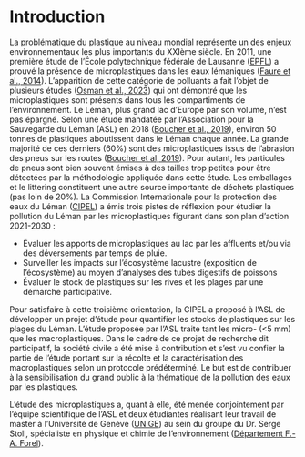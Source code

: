 # Introduction

 La problématique du plastique au niveau mondial représente un des enjeux environnementaux les plus importants du XXIème siècle. En 2011, une première étude de l’École polytechnique fédérale de Lausanne ([EPFL](https://www.epfl.ch/about/)) a prouvé la présence de microplastiques dans les eaux lémaniques  ([Faure et al., 2014](faure_et_all)). L’apparition de cette catégorie de polluants a fait l’objet de plusieurs études ([Osman et al., 2023](Osman)) qui ont démontré que les microplastiques sont présents dans tous les compartiments de l’environnement. Le Léman, plus grand lac d’Europe par son volume, n’est pas épargné. Selon une étude mandatée par l’Association pour la Sauvegarde du Léman (ASL) en 2018 ([Boucher et al., 2019](boucher_et_all)), environ 50 tonnes de plastiques aboutissent dans le Léman chaque année. La grande majorité de ces derniers (60%) sont des microplastiques issus de l’abrasion des pneus sur les routes ([Boucher et al, 2019](boucher_et_all)). Pour autant, les particules de pneus sont bien souvent émises à des tailles trop petites pour être détectées par la méthodologie appliquée dans cette étude. Les emballages et le littering constituent une autre source importante de déchets plastiques (pas loin de  20%). La Commission Internationale pour la protection des eaux du Léman ([CIPEL](https://www.cipel.org/en/)) a émis trois pistes de réflexion pour étudier la pollution du Léman par les microplastiques figurant dans son plan d’action 2021-2030 :  

* Évaluer les apports de microplastiques au lac par les affluents et/ou via des déversements par temps de pluie.
* Surveiller les impacts sur l’écosystème lacustre (exposition de l’écosystème) au moyen d’analyses des tubes digestifs de poissons
* Évaluer le stock de plastiques sur les rives et les plages par une démarche participative.

Pour satisfaire à cette troisième orientation, la CIPEL a proposé à l’ASL de développer un projet d’étude pour quantifier les stocks de plastiques sur les plages du Léman.
L’étude proposée par l’ASL traite tant les micro- (<5 mm) que les macroplastiques. Dans le cadre de ce projet de recherche dit participatif, la société civile a été mise à contribution et s’est vu confier la partie de l’étude portant sur la récolte et la caractérisation des macroplastiques selon un protocole prédéterminé. Le but est de contribuer à la sensibilisation du grand public à la thématique de la pollution des eaux par les plastiques.

L’étude des microplastiques a, quant à elle, été menée conjointement par l’équipe scientifique de l’ASL et deux étudiantes réalisant leur travail de master à l’Université de Genève ([UNIGE](https://www.unige.ch/)) au sein du groupe du Dr. Serge Stoll, spécialiste en physique et chimie de l’environnement ([Département F.-A. Forel](https://www.unige.ch/forel/)).
